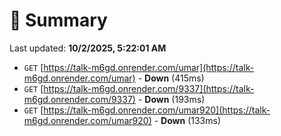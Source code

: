 # 📖 Summary
Last updated: **10/2/2025, 5:22:01 AM**

- `GET` [https://talk-m6gd.onrender.com/umar](https://talk-m6gd.onrender.com/umar) - **Down** (415ms)
- `GET` [https://talk-m6gd.onrender.com/9337](https://talk-m6gd.onrender.com/9337) - **Down** (193ms)
- `GET` [https://talk-m6gd.onrender.com/umar920](https://talk-m6gd.onrender.com/umar920) - **Down** (133ms)
